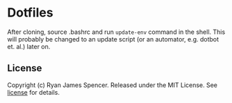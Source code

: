Dotfiles
========

After cloning, source .bashrc and run `update-env` command in the shell. 
This will probably be changed to an update script (or an automator, e.g. dotbot et. al.) later on.

License
-------

Copyright (c) Ryan James Spencer. Released under the MIT License. See
[license](LICENSE.md) for details.
